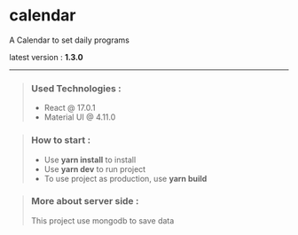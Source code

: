 # calendar
A Calendar to set daily programs

latest version : **1.3.0**

----------
> ### Used Technologies :
> * React @ 17.0.1
> * Material UI @ 4.11.0

> ### How to start :
> * Use **yarn install** to install
> * Use **yarn dev** to run project
> * To use project as production, use **yarn build**

> ### More about server side :
> This project use mongodb to save data
